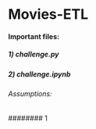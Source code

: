 # Movies-ETL
#### Important files:
##### 1) challenge.py
##### 2) challenge.ipynb

###### Assumptions:
######## 1 
